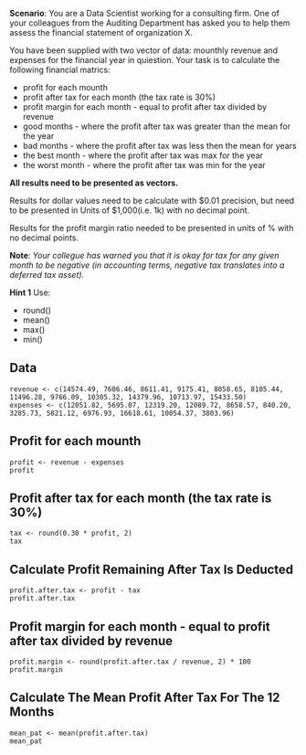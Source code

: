 **Scenario**: You are a Data Scientist working for a consulting firm.
One of your colleagues from the Auditing Department has asked you
to help them assess the financial statement of organization X.


You have been supplied with two vector of data: mounthly revenue and
expenses for the financial year in quiestion. Your task is to calculate
the following financial matrics:

-  profit for each mounth
-  profit after tax for each month (the tax rate is 30%)
-  profit margin for each month - equal to profit after tax divided by revenue
-  good months - where the profit after tax was greater than the mean for the year
-  bad months - where the profit after tax was less then the mean for years
-  the best month - where the profit after tax was max for the year
-  the worst month - where the profit after tax was min for the year


**All results need to be presented as vectors.**


Results for dollar values need to be calculate with $0.01 precision, but need to be
presented in Units of $1,000(i.e. 1k) with no decimal point.


Results for the profit margin ratio needed to be presented in units of % with no
decimal points.


**Note**: *Your collegue has warned you that it is okay for tax for any given month to be negative (in accounting terms, negative tax translates into a deferred tax asset).*


**Hint 1**
Use:
- round()
- mean()
- max()
- min()


## Data
    revenue <- c(14574.49, 7606.46, 8611.41, 9175.41, 8058.65, 8105.44, 11496.28, 9766.09, 10305.32, 14379.96, 10713.97, 15433.50)
    expenses <- c(12051.82, 5695.07, 12319.20, 12089.72, 8658.57, 840.20, 3285.73, 5821.12, 6976.93, 16618.61, 10054.37, 3803.96)



## Profit for each mounth
    profit <- revenue - expenses
    profit



## Profit after tax for each month (the tax rate is 30%)
    tax <- round(0.30 * profit, 2)
    tax 



## Calculate Profit Remaining After Tax Is Deducted
    profit.after.tax <- profit - tax
    profit.after.tax



## Profit margin for each month - equal to profit after tax divided by revenue
    profit.margin <- round(profit.after.tax / revenue, 2) * 100
    profit.margin



## Calculate The Mean Profit After Tax For The 12 Months
    mean_pat <- mean(profit.after.tax)
    mean_pat



